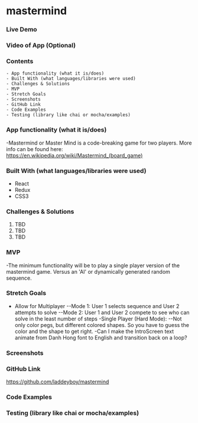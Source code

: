 # mastermind
 
### Live Demo
### Video of App (Optional)
### Contents
```
- App functionality (what it is/does)
- Built With (what languages/libraries were used)
- Challenges & Solutions
- MVP
- Stretch Goals
- Screenshots
- GitHub Link
- Code Examples
- Testing (library like chai or mocha/examples)
```

### App functionality (what it is/does)
-Mastermind or Master Mind is a code-breaking game for two players.  More info can be found here: https://en.wikipedia.org/wiki/Mastermind_(board_game)
### Built With (what languages/libraries were used)
- React
- Redux
- CSS3

### Challenges & Solutions
1) TBD
2) TBD
3) TBD

### MVP
-The minimum functionality will be to play a single player version of the mastermind game.  Versus an 'AI' or dynamically generated random sequence.  
### Stretch Goals
- Allow for Multiplayer
--Mode 1: User 1 selects sequence and User 2 attempts to solve
--Mode 2: User 1 and User 2 compete to see who can solve in the least number of steps
-Single  Player (Hard Mode):
--Not only color pegs, but different colored shapes. So you have to guess the color and the shape to get right.
-Can I make the IntroScreen text animate from Danh Hong font to English and transition back on a loop?
### Screenshots
### GitHub Link
https://github.com/laddeyboy/mastermind
### Code Examples
### Testing (library like chai or mocha/examples)